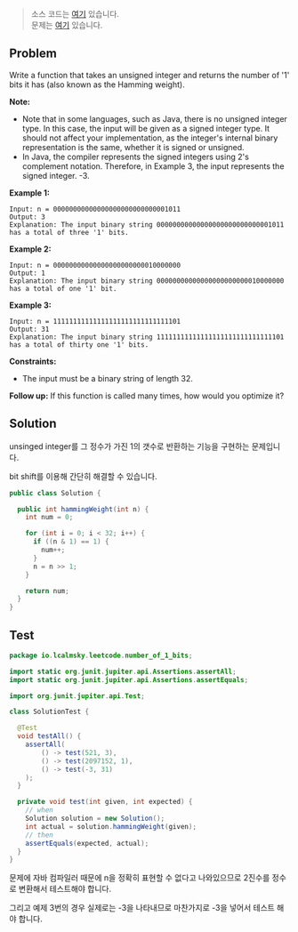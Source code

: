 > 소스 코드는 [여기](https://github.com/lcalmsky/leetcode/blob/master/src/main/java/io/lcalmsky/leetcode/number_of_1_bits/Solution.java) 있습니다.  
> 문제는 [여기](https://leetcode.com/problems/number-of-1-bits/) 있습니다.

## Problem

Write a function that takes an unsigned integer and returns the number of '1' bits it has (also known as the Hamming weight).

**Note:**

* Note that in some languages, such as Java, there is no unsigned integer type. In this case, the input will be given as a signed integer type. It should not affect your implementation, as the integer's internal binary representation is the same, whether it is signed or unsigned.
* In Java, the compiler represents the signed integers using 2's complement notation. Therefore, in Example 3, the input represents the signed integer. -3.


**Example 1:**
```text
Input: n = 00000000000000000000000000001011
Output: 3
Explanation: The input binary string 00000000000000000000000000001011 has a total of three '1' bits.
```
**Example 2:**
```text
Input: n = 00000000000000000000000010000000
Output: 1
Explanation: The input binary string 00000000000000000000000010000000 has a total of one '1' bit.
```
**Example 3:**
```text
Input: n = 11111111111111111111111111111101
Output: 31
Explanation: The input binary string 11111111111111111111111111111101 has a total of thirty one '1' bits.
```


**Constraints:**

* The input must be a binary string of length 32.


**Follow up:** If this function is called many times, how would you optimize it?

## Solution

unsinged integer를 그 정수가 가진 1의 갯수로 반환하는 기능을 구현하는 문제입니다.

bit shift를 이용해 간단히 해결할 수 있습니다.

```java
public class Solution {

  public int hammingWeight(int n) {
    int num = 0;

    for (int i = 0; i < 32; i++) {
      if ((n & 1) == 1) {
        num++;
      }
      n = n >> 1;
    }

    return num;
  }
}
```

## Test

```java
package io.lcalmsky.leetcode.number_of_1_bits;

import static org.junit.jupiter.api.Assertions.assertAll;
import static org.junit.jupiter.api.Assertions.assertEquals;

import org.junit.jupiter.api.Test;

class SolutionTest {

  @Test
  void testAll() {
    assertAll(
        () -> test(521, 3),
        () -> test(2097152, 1),
        () -> test(-3, 31)
    );
  }

  private void test(int given, int expected) {
    // when
    Solution solution = new Solution();
    int actual = solution.hammingWeight(given);
    // then
    assertEquals(expected, actual);
  }
}
```

문제에 자바 컴파일러 때문에 n을 정확히 표현할 수 없다고 나와있으므로 2진수를 정수로 변환해서 테스트해야 합니다.

그리고 예제 3번의 경우 실제로는 -3을 나타내므로 마찬가지로 -3을 넣어서 테스트 해야 합니다.
